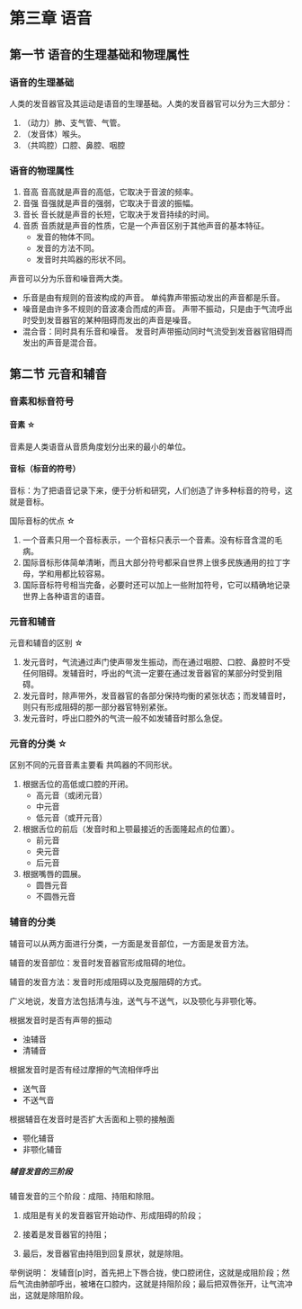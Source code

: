 # 第三章 语音

## 第一节 语音的生理基础和物理属性

### 语音的生理基础

人类的发音器官及其运动是语音的生理基础。人类的发音器官可以分为三大部分：

1. （动力）肺、支气管、气管。
2. （发音体）喉头。
3. （共鸣腔）口腔、鼻腔、咽腔

### 语音的物理属性

1. 音高
   音高就是声音的高低，它取决于音波的频率。
2. 音强
   音强就是声音的强弱，它取决于音波的振幅。
3. 音长
   音长就是声音的长短，它取决于发音持续的时间。
4. 音质
   音质就是声音的性质，它是一个声音区别于其他声音的基本特征。
   * 发音的物体不同。
   * 发音的方法不同。
   * 发音时共鸣器的形状不同。

声音可以分为乐音和噪音两大类。
* 乐音是由有规则的音波构成的声音。
  单纯靠声带振动发出的声音都是乐音。
* 噪音是由许多不规则的音波凑合而成的声音。
  声带不振动，只是由于气流呼出时受到发音器官的某种阻碍而发出的声音是噪音。
* 混合音：同时具有乐音和噪音。
  发音时声带振动同时气流受到发音器官阻碍而发出的声音是混合音。

## 第二节 元音和辅音

### 音素和标音符号

#### 音素 ☆

音素是人类语音从音质角度划分出来的最小的单位。

#### 音标（标音的符号）
音标：为了把语音记录下来，便于分析和研究，人们创造了许多种标音的符号，这就是音标。

国际音标的优点 ☆

1. 一个音素只用一个音标表示，一个音标只表示一个音素。没有标音含混的毛病。
2. 国际音标形体简单清晰，而且大部分符号都采自世界上很多民族通用的拉丁字母，学和用都比较容易。
3. 国际音标符号相当完备，必要时还可以加上一些附加符号，它可以精确地记录世界上各种语言的语音。

### 元音和辅音

元音和辅音的区别 ☆

1. 发元音时，气流通过声门使声带发生振动，而在通过咽腔、口腔、鼻腔时不受任何阻碍。发辅音时，呼出的气流一定要在通过发音器官的某部分时受到阻碍。
2. 发元音时，除声带外，发音器官的各部分保持均衡的紧张状态；而发辅音时，则只有形成阻碍的那一部分器官特别紧张。
3. 发元音时，呼出口腔外的气流一般不如发辅音时那么急促。

### 元音的分类 ☆

区别不同的元音音素主要看 共鸣器的不同形状。

1. 根据舌位的高低或口腔的开闭。
   * 高元音（或闭元音）
   * 中元音
   * 低元音（或开元音）
2. 根据舌位的前后（发音时和上颚最接近的舌面隆起点的位置）。
   * 前元音
   * 央元音
   * 后元音
3. 根据嘴唇的圆展。
   * 圆唇元音
   * 不圆唇元音

### 辅音的分类
辅音可以从两方面进行分类，一方面是发音部位，一方面是发音方法。

辅音的发音部位：发音时发音器官形成阻碍的地位。

辅音的发音方法：发音时形成阻碍以及克服阻碍的方式。

广义地说，发音方法包括清与浊，送气与不送气，以及颚化与非颚化等。

根据发音时是否有声带的振动
* 浊辅音
* 清辅音

根据发音时是否有经过摩擦的气流相伴呼出
* 送气音
* 不送气音

根据辅音在发音时是否扩大舌面和上颚的接触面
* 颚化辅音
* 非颚化辅音

##### 辅音发音的三阶段

辅音发音的三个阶段：成阻、持阻和除阻。

1. 成阻是有关的发音器官开始动作、形成阻碍的阶段；

2. 接着是发音器官的持阻；

3. 最后，发音器官由持阻到回复原状，就是除阻。

举例说明：
发辅音[p]时，首先把上下唇合拢，使口腔闭住，这就是成阻阶段；然后气流由肺部呼出，被堵在口腔内，这就是持阻阶段；最后把双唇张开，让气流冲出，这就是除阻阶段。